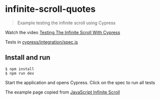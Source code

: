 # infinite-scroll-quotes
> Example testing the infinite scroll using Cypress

Watch the video [Testing The Infinite Scroll With Cypress](https://youtu.be/918BqmTa-w4)

Tests in [cypress/integration/spec.js](./cypress/integration/spec.js)

## Install and run

```
$ npm install
$ npm run dev
```

Start the application and opens Cypress. Click on the spec to run all tests

The example page copied from [JavaScript Infinite Scroll](https://www.javascripttutorial.net/javascript-dom/javascript-infinite-scroll/)
